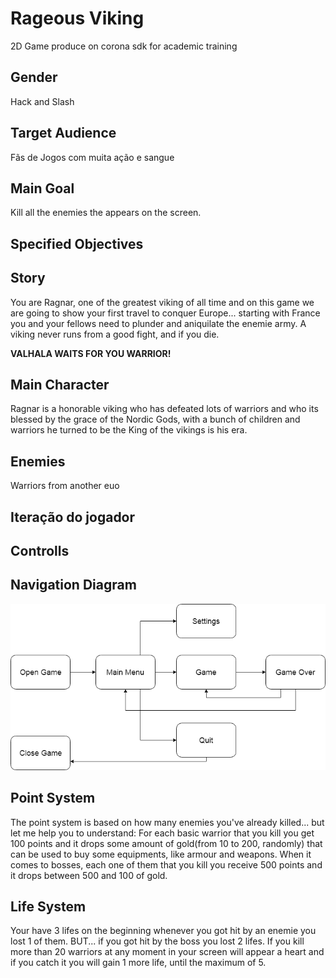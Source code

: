 # Rageous Viking
  2D Game produce on corona sdk for academic training
## Gender 
   Hack and Slash
## Target Audience
  Fãs de Jogos com muita ação e sangue
## Main Goal
  Kill all the enemies the appears on the screen.
## Specified Objectives

## Story
  You are Ragnar, one of the greatest viking of all time and on this game we are going to show your first travel to conquer Europe... starting with France you and your fellows need to plunder and aniquilate the enemie army. A viking never runs from a good fight, and if you die.
  
  **VALHALA WAITS FOR YOU WARRIOR!**
## Main Character
  Ragnar is a honorable viking who has defeated lots of warriors and who its blessed by the grace of the Nordic Gods, with a bunch of children and warriors he turned to be the King of the vikings is his era.
## Enemies
  Warriors from another euo
## Iteração do jogador
  
## Controlls

## Navigation Diagram
   ![Diagrama](diagram.png) 

## Point System
  The point system is based on how many enemies you've already killed... but let me help you to understand:
  For each basic warrior that you kill you get 100 points and it drops some amount of gold(from 10 to 200, randomly) that can be used to buy some equipments, like armour and weapons.
  When it comes to bosses, each one of them that you kill you receive 500 points and it drops between 500 and 100 of gold. 
## Life System
  Your have 3 lifes on the beginning whenever you got hit by an enemie you lost 1 of them.
  BUT... if you got hit by the boss you lost  2 lifes.
  If you kill more than 20 warriors at any moment in your screen will appear a heart and if you catch it you will gain 1 more life, until the maximum of 5.
